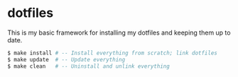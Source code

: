 
# dotfiles

This is my basic framework for installing my dotfiles and keeping them
up to date.

``` sh
$ make install # -- Install everything from scratch; link dotfiles
$ make update  # -- Update everything
$ make clean   # -- Uninstall and unlink everything
```
